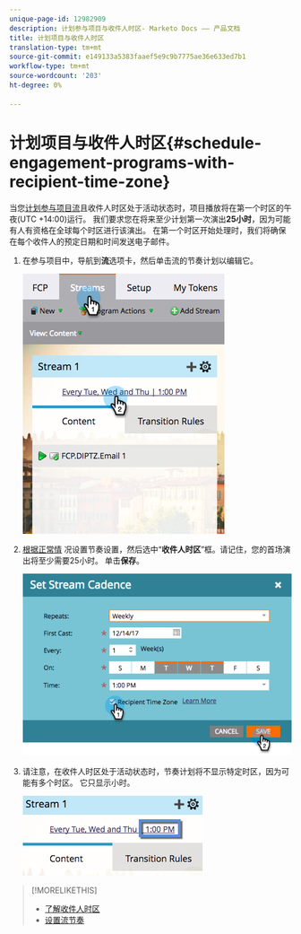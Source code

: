 ```yaml
---
unique-page-id: 12982909
description: 计划参与项目与收件人时区- Marketo Docs —— 产品文档
title: 计划项目与收件人时区
translation-type: tm+mt
source-git-commit: e149133a5383faaef5e9c9b7775ae36e633ed7b1
workflow-type: tm+mt
source-wordcount: '203'
ht-degree: 0%

---
```



# 计划项目与收件人时区{#schedule-engagement-programs-with-recipient-time-zone}

当您[计划参与项目流](https://docs.marketo.com/display/DOCS/Schedule+Engagement+Programs+for+Recipient+Time+Zones)且收件人时区处于活动状态时，项目播放将在第一个时区的午夜(UTC +14:00)运行。 我们要求您在将来至少计划第一次演出&#x200B;**25小时**，因为可能有人有资格在全球每个时区进行该演出。 在第一个时区开始处理时，我们将确保在每个收件人的预定日期和时间发送电子邮件。

1. 在参与项目中，导航到&#x200B;**流**&#x200B;选项卡，然后单击流的节奏计划以编辑它。

   ![](assets/image2017-12-5-13-3a36-3a21.png)

1. [根据正常情](../../../../../product-docs/email-marketing/drip-nurturing/engagement-program-streams/set-stream-cadence.md) 况设置节奏设置，然后选中“**收件人时区**”框。请记住，您的首场演出将至少需要25小时。 单击&#x200B;**保存**。

   ![](assets/image2017-12-5-13-3a50-3a32.png)

1. 请注意，在收件人时区处于活动状态时，节奏计划将不显示特定时区，因为可能有多个时区。 它只显示小时。

   ![](assets/image2017-12-5-13-3a56-3a21.png)

>[!MORELIKETHIS]
>
>* [了解收件人时区](../../../../../product-docs/email-marketing/email-programs/email-program-actions/scheduling-with-recipient-time-zone/understanding-recipient-time-zone.md)
>* [设置流节奏](../../../../../product-docs/email-marketing/drip-nurturing/engagement-program-streams/set-stream-cadence.md)

>



